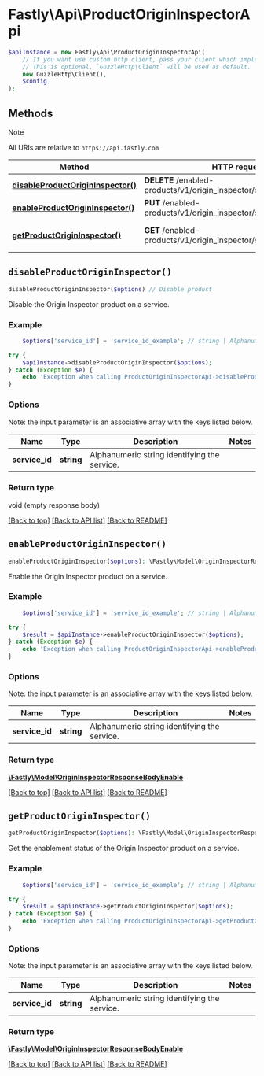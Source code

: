 # Fastly\Api\ProductOriginInspectorApi


```php
$apiInstance = new Fastly\Api\ProductOriginInspectorApi(
    // If you want use custom http client, pass your client which implements `GuzzleHttp\ClientInterface`.
    // This is optional, `GuzzleHttp\Client` will be used as default.
    new GuzzleHttp\Client(),
    $config
);
```

## Methods

> [!NOTE]
> All URIs are relative to `https://api.fastly.com`

Method | HTTP request | Description
------ | ------------ | -----------
[**disableProductOriginInspector()**](ProductOriginInspectorApi.md#disableProductOriginInspector) | **DELETE** /enabled-products/v1/origin_inspector/services/{service_id} | Disable product
[**enableProductOriginInspector()**](ProductOriginInspectorApi.md#enableProductOriginInspector) | **PUT** /enabled-products/v1/origin_inspector/services/{service_id} | Enable product
[**getProductOriginInspector()**](ProductOriginInspectorApi.md#getProductOriginInspector) | **GET** /enabled-products/v1/origin_inspector/services/{service_id} | Get product enablement status


## `disableProductOriginInspector()`

```php
disableProductOriginInspector($options) // Disable product
```

Disable the Origin Inspector product on a service.

### Example
```php
    $options['service_id'] = 'service_id_example'; // string | Alphanumeric string identifying the service.

try {
    $apiInstance->disableProductOriginInspector($options);
} catch (Exception $e) {
    echo 'Exception when calling ProductOriginInspectorApi->disableProductOriginInspector: ', $e->getMessage(), PHP_EOL;
}
```

### Options

Note: the input parameter is an associative array with the keys listed below.

Name | Type | Description  | Notes
------------- | ------------- | ------------- | -------------
**service_id** | **string** | Alphanumeric string identifying the service. |

### Return type

void (empty response body)

[[Back to top]](#) [[Back to API list]](../../README.md#endpoints)
[[Back to README]](../../README.md)

## `enableProductOriginInspector()`

```php
enableProductOriginInspector($options): \Fastly\Model\OriginInspectorResponseBodyEnable // Enable product
```

Enable the Origin Inspector product on a service.

### Example
```php
    $options['service_id'] = 'service_id_example'; // string | Alphanumeric string identifying the service.

try {
    $result = $apiInstance->enableProductOriginInspector($options);
} catch (Exception $e) {
    echo 'Exception when calling ProductOriginInspectorApi->enableProductOriginInspector: ', $e->getMessage(), PHP_EOL;
}
```

### Options

Note: the input parameter is an associative array with the keys listed below.

Name | Type | Description  | Notes
------------- | ------------- | ------------- | -------------
**service_id** | **string** | Alphanumeric string identifying the service. |

### Return type

[**\Fastly\Model\OriginInspectorResponseBodyEnable**](../Model/OriginInspectorResponseBodyEnable.md)

[[Back to top]](#) [[Back to API list]](../../README.md#endpoints)
[[Back to README]](../../README.md)

## `getProductOriginInspector()`

```php
getProductOriginInspector($options): \Fastly\Model\OriginInspectorResponseBodyEnable // Get product enablement status
```

Get the enablement status of the Origin Inspector product on a service.

### Example
```php
    $options['service_id'] = 'service_id_example'; // string | Alphanumeric string identifying the service.

try {
    $result = $apiInstance->getProductOriginInspector($options);
} catch (Exception $e) {
    echo 'Exception when calling ProductOriginInspectorApi->getProductOriginInspector: ', $e->getMessage(), PHP_EOL;
}
```

### Options

Note: the input parameter is an associative array with the keys listed below.

Name | Type | Description  | Notes
------------- | ------------- | ------------- | -------------
**service_id** | **string** | Alphanumeric string identifying the service. |

### Return type

[**\Fastly\Model\OriginInspectorResponseBodyEnable**](../Model/OriginInspectorResponseBodyEnable.md)

[[Back to top]](#) [[Back to API list]](../../README.md#endpoints)
[[Back to README]](../../README.md)
